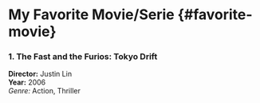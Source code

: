 # My Favorite Movie/Serie {#favorite-movie}

### 1. The Fast and the Furios: Tokyo Drift
**Director:** Justin Lin  
**Year:** 2006  
*Genre:* Action, Thriller

